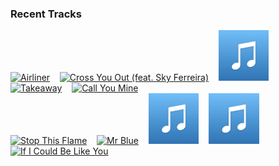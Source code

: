 ### Recent Tracks
[<img src='https://lastfm.freetls.fastly.net/i/u/300x300/a85b28e97022c9238e46a5d0aab44061.png' width='16%' height='16%' alt='Airliner'>](https://www.last.fm/music/cheers%2belephant/_/airliner)&nbsp;&nbsp;&nbsp;&nbsp;[<img src='https://lastfm.freetls.fastly.net/i/u/300x300/46990bdddbf71b485633cb920d505a34.png' width='16%' height='16%' alt='Cross You Out (feat. Sky Ferreira)'>](https://www.last.fm/music/charli%2bxcx/_/cross%2byou%2bout%2b%2528feat.%2bsky%2bferreira%2529)&nbsp;&nbsp;&nbsp;&nbsp;[<img src='https://github.com/atfinke/atfinke/blob/master/placeholder.jpeg?raw=true' width='16%' height='16%' alt='How Can I'>](https://www.last.fm/music/chance%2bemerson/_/how%2bcan%2bi)&nbsp;&nbsp;&nbsp;&nbsp;[<img src='https://lastfm.freetls.fastly.net/i/u/300x300/9be97ee696c321b19db1c7b674dff8ff.png' width='16%' height='16%' alt='Takeaway'>](https://www.last.fm/music/the%2bchainsmokers/_/takeaway)&nbsp;&nbsp;&nbsp;&nbsp;[<img src='https://lastfm.freetls.fastly.net/i/u/300x300/1202978e6462b67a375819bbafe8101d.png' width='16%' height='16%' alt='Call You Mine'>](https://www.last.fm/music/the%2bchainsmokers/_/call%2byou%2bmine)&nbsp;&nbsp;&nbsp;&nbsp;<br>[<img src='https://lastfm.freetls.fastly.net/i/u/300x300/5a593b104aff4985c0d789d05e08f177.png' width='16%' height='16%' alt='Stop This Flame'>](https://www.last.fm/music/celeste/_/stop%2bthis%2bflame)&nbsp;&nbsp;&nbsp;&nbsp;[<img src='https://lastfm.freetls.fastly.net/i/u/300x300/e71e15304a5942609bff4aa13c3b9c68.png' width='16%' height='16%' alt='Mr Blue'>](https://www.last.fm/music/catherine%2bfeeny/_/mr%2bblue)&nbsp;&nbsp;&nbsp;&nbsp;[<img src='https://github.com/atfinke/atfinke/blob/master/placeholder.jpeg?raw=true' width='16%' height='16%' alt='longshot'>](https://www.last.fm/music/catfish%2band%2bthe%2bbottlemen/_/longshot)&nbsp;&nbsp;&nbsp;&nbsp;[<img src='https://github.com/atfinke/atfinke/blob/master/placeholder.jpeg?raw=true' width='16%' height='16%' alt='Kathleen'>](https://www.last.fm/music/catfish%2band%2bthe%2bbottlemen/_/kathleen)&nbsp;&nbsp;&nbsp;&nbsp;[<img src='https://lastfm.freetls.fastly.net/i/u/300x300/d71d28c916a5018258ca4307d1cc1617.png' width='16%' height='16%' alt='If I Could Be Like You'>](https://www.last.fm/music/castlecomer/_/if%2bi%2bcould%2bbe%2blike%2byou)&nbsp;&nbsp;&nbsp;&nbsp;<br>